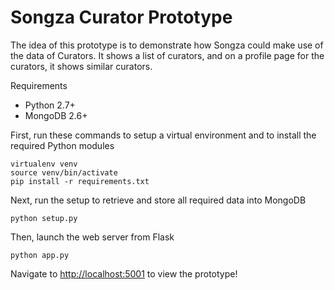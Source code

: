 # Songza Curator Prototype

The idea of this prototype is to demonstrate how Songza could make use of the data of Curators. It shows a list of curators, and on a profile page for the curators, it shows similar curators.

Requirements

 * Python 2.7+
 * MongoDB 2.6+



First, run these commands to setup a virtual environment and to install the required Python modules
```
virtualenv venv
source venv/bin/activate
pip install -r requirements.txt
```

Next, run the setup to retrieve and store all required data into MongoDB
```
python setup.py
```

Then, launch the web server from Flask
```
python app.py
```


Navigate to [http://localhost:5001](http://localhost:5001) to view the prototype!
